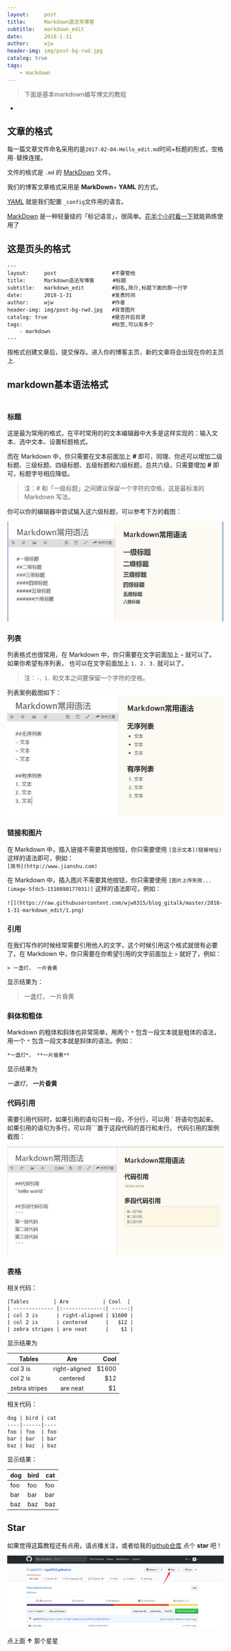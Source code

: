 ```yaml
---
layout:     post
title:      Markdown语法写博客
subtitle:   markdown_edit
date:       2018-1-31
author:     wjw
header-img: img/post-bg-rwd.jpg
catalog: true
tags:
    - mackdown
---
```

>下面是基本markdown编写博文的教程  

-
## 文章的格式

每一篇文章文件命名采用的是`2017-02-04-Hello_edit.md`时间+标题的形式，空格用`-`替换连接。

文件的格式是 `.md` 的 <a href="http://sspai.com/25137/" target="view_window">MarkDown</a> 文件。

我们的博客文章格式采用是 **MarkDown**+ **YAML** 的方式。

<a href="http://www.ruanyifeng.com/blog/2016/07/yaml.html?f=tt" target="view_window">YAML</a> 就是我们配置 `_config`文件用的语言。

<a href="http://sspai.com/25137/" target="view_window">MarkDown</a> 是一种轻量级的「标记语言」，很简单。<a href="http://sspai.com/25137/" target="view_window">花半个小时看一下</a>就能熟练使用了

## 这是页头的格式
  ```
  ---
  layout:     post                  #不要管他
  title:      Markdown语法写博客      #标题
  subtitle:   markdown_edit         #别名,简介,标题下面的那一行字
  date:       2018-1-31             #发表时间
  author:     wjw                   #作者
  header-img: img/post-bg-rwd.jpg   #背景图片
  catalog: true                     #是否开启目录       
  tags:                             #标签,可以有多个
      - markdown
  ---
  ```
按格式创建文章后，提交保存。进入你的博客主页，新的文章将会出现在你的主页上.

## markdown基本语法格式<br><br>

### 标题
这是最为常用的格式，在平时常用的的文本编辑器中大多是这样实现的：输入文本、选中文本、设置标题格式。

而在 Markdown 中，你只需要在文本前面加上 **#** 即可，同理、你还可以增加二级标题、三级标题、四级标题、五级标题和六级标题，总共六级，只需要增加 **#** 即可，标题字号相应降低。

>注：# 和「一级标题」之间建议保留一个字符的空格，这是最标准的 Markdown 写法。

你可以你的编辑器中尝试输入这六级标题，可以参考下方的截图：

![](https://raw.githubusercontent.com/wjw0315/blog_gitalk/master/2018-1-31-markdown_edit/1.png)

### 列表
列表格式也很常用，在 Markdown 中，你只需要在文字前面加上 **-** 就可以了。<br>
如果你希望有序列表，
也可以在文字前面加上 `1. 2. 3.` 就可以了，

>注：`-、1.` 和文本之间要保留一个字符的空格。

列表案例截图如下：
![](https://raw.githubusercontent.com/wjw0315/blog_gitalk/master/2018-1-31-markdown_edit/2.png)

### 链接和图片
在 Markdown 中，插入链接不需要其他按钮，你只需要使用 `[显示文本](链接地址)` 这样的语法即可，例如：<br>
`[简书](http://www.jianshu.com)`

在 Markdown 中，插入图片不需要其他按钮，你只需要使用 `[图片上传失败...(image-5fdc5-1510890177031)]` 这样的语法即可，例如：

`![](https://raw.githubusercontent.com/wjw0315/blog_gitalk/master/2018-1-31-markdown_edit/1.png)`

### 引用

在我们写作的时候经常需要引用他人的文字，这个时候引用这个格式就很有必要了，在 Markdown 中，你只需要在你希望引用的文字前面加上 `>` 就好了，例如：

`> 一盏灯， 一片昏黄`

显示结果为：

>一盏灯， 一片昏黄

### 斜体和粗体

Markdown 的粗体和斜体也非常简单，用两个 `*` 包含一段文本就是粗体的语法，用一个 `*` 包含一段文本就是斜体的语法。例如：

`*一盏灯*， **一片昏黄**`

显示结果为

*一盏灯*， **一片昏黄**

### 代码引用

需要引用代码时，如果引用的语句只有一段，不分行，可以用 ` 将语句包起来。
如果引用的语句为多行，可以将```置于这段代码的首行和末行。
代码引用的案例截图：

![](https://raw.githubusercontent.com/wjw0315/blog_gitalk/master/2018-1-31-markdown_edit/3.png)

### 表格

相关代码：

```
|Tables        | Are           | Cool  |
| ------------- |:-------------:| -----:|
| col 3 is      | right-aligned | $1600 |
| col 2 is      | centered      |   $12 |
| zebra stripes | are neat      |    $1 |
```
显示结果为

|Tables        | Are           | Cool  |
| ------------- |:-------------:| -----:|
| col 3 is      | right-aligned | $1600 |
| col 2 is      | centered      |   $12 |
| zebra stripes | are neat      |    $1 |

相关代码：

```
dog | bird | cat
----|------|----
foo | foo  | foo
bar | bar  | bar
baz | baz  | baz
```
显示结果：

dog | bird | cat
----|------|----
foo | foo  | foo
bar | bar  | bar
baz | baz  | baz




## Star
如果觉得这篇教程还有点用，请点播关注，或者给我的<a href="https://github.com/wjw0315/wjw0315.github.io" target="view_window">github仓库</a> 点个 **star** 吧！

![](https://raw.githubusercontent.com/wjw0315/blog_gitalk/master/star.png)

点上面 **↑** 那个星星
